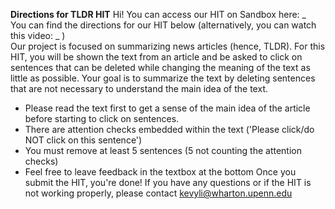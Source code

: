 **Directions for TLDR HIT**
Hi! You can access our HIT on Sandbox here: _  
You can find the directions for our HIT below (alternatively, you can watch this video: _ )  
Our project is focused on summarizing news articles (hence, TLDR). For this HIT, you will be shown the text from an article and be asked to click on sentences that can be deleted while changing the meaning of the text as little as possible. Your goal is to summarize the text by deleting sentences that are not necessary to understand the main idea of the text.
* Please read the text first to get a sense of the main idea of the article before starting to click on sentences.
* There are attention checks embedded within the text ('Please click/do NOT click on this sentence')
* You must remove at least 5 sentences (5 not counting the attention checks)
* Feel free to leave feedback in the textbox at the bottom
Once you submit the HIT, you're done!
If you have any questions or if the HIT is not working properly, please contact kevyli@wharton.upenn.edu 
